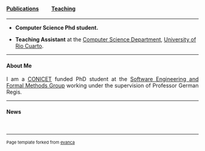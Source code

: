 #### [Publications](/publications)&nbsp;   &nbsp;   &nbsp;   &nbsp;   &nbsp; [Teaching](/teaching)&nbsp;   &nbsp;   &nbsp;   &nbsp;   &nbsp; 

---


* **Computer Science Phd student.** 

* **Teaching Assistant** at the [Computer Science Department](http://dc.exa.unrc.edu.ar), [University of Rio Cuarto](https://www.unrc.edu.ar).

---

#### About Me

<div style="text-align: justify"> 
	

I am a <a href="https://www.conicet.gov.ar">CONICET</a> funded PhD student at the <a href="http://diogenes.dc.exa.unrc.edu.ar/research/">Software Engineering and Formal Methods Group</a> working under the supervision of Professor German Regis. 

</div>

---


#### News



<br>

---
<p style="font-size:11px">Page template forked from <a href="https://github.com/evanca/quick-portfolio">evanca</a></p>
<!-- Remove above link if you don't want to attibute -->
